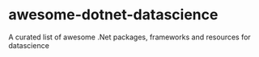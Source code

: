 # awesome-dotnet-datascience
A curated list of awesome .Net packages, frameworks and resources for datascience
